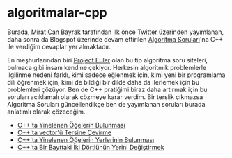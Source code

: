 # algoritmalar-cpp

Burada, [Mirat Can Bayrak](https://twitter.com/miratcanbayrak) tarafından ilk önce Twitter üzerinden yayımlanan, daha sonra da Blogspot üzerinde devam ettirilen [Algoritma Soruları](https://algoritma-sorulari.blogspot.com/)'na C++ ile verdiğim cevaplar yer almaktadır.

En meşhurlarından biri [Project Euler](https://projecteuler.net/) olan bu tip algoritma soru siteleri, bulmaca gibi insanı kendine çekiyor. Herkesin algoritmik problemlerle ilgilinme nedeni farklı, kimi sadece eğlenmek için, kimi yeni bir programlama dili öğrenmek için, kimi de bildiği bir dilde daha da ilerlemek için bu problemleri çözüyor. Ben de C++ pratiğimi biraz daha artırmak için bu soruları açıklamalı olarak çözmeye karar verdim. Bir terslik çıkmazsa Algoritma Soruları güncellendikçe ben de yayımlanan soruları burada anlatımlı olarak çözeceğim.

* [C++'ta Yinelenen Öğelerin Bulunması](./tekrar-eden-ogeler/README.md)
* [C++'ta vector'ü Tersine Çevirme](./vector-ters-cevirme/README.md)
* [C++'ta Yinelenen Öğelerin Yerlerinin Bulunması](./seri-yeri-bulma/README.md)
* [C++'ta Bir Bayttaki İki Dörtlünün Yerini Değiştirmek](./dortlu-yer-degistirme/README.md)
